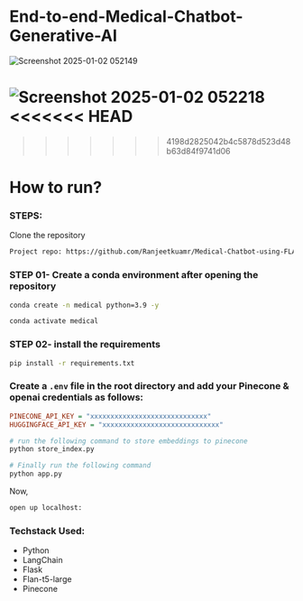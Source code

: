 # End-to-end-Medical-Chatbot-Generative-AI

![Screenshot 2025-01-02 052149](https://github.com/user-attachments/assets/01827be4-0f47-401d-865d-6786e386b4c4)

![Screenshot 2025-01-02 052218](https://github.com/user-attachments/assets/1da38803-dd73-4771-a6e4-2fcab2ce9f74)
<<<<<<< HEAD
=======


>>>>>>> 4198d2825042b4c5878d523d48b63d84f9741d06

# How to run?
### STEPS:

Clone the repository

```bash
Project repo: https://github.com/Ranjeetkuamr/Medical-Chatbot-using-FLAN-T5-Large
```
### STEP 01- Create a conda environment after opening the repository

```bash
conda create -n medical python=3.9 -y
```

```bash
conda activate medical
```


### STEP 02- install the requirements
```bash
pip install -r requirements.txt
```


### Create a `.env` file in the root directory and add your Pinecone & openai credentials as follows:

```ini
PINECONE_API_KEY = "xxxxxxxxxxxxxxxxxxxxxxxxxxxxx"
HUGGINGFACE_API_KEY = "xxxxxxxxxxxxxxxxxxxxxxxxxxxxx"
```


```bash
# run the following command to store embeddings to pinecone
python store_index.py
```

```bash
# Finally run the following command
python app.py
```

Now,
```bash
open up localhost:
```


### Techstack Used:

- Python
- LangChain
- Flask
- Flan-t5-large
- Pinecone

